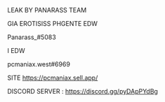 LEAK BY PANARASS TEAM 

GIA EROTISISS PHGENTE EDW

Panarass_#5083

I EDW 

pcmaniax.west#6969


SITE https://pcmaniax.sell.app/


DISCORD SERVER : https://discord.gg/pyDApPYdBg
